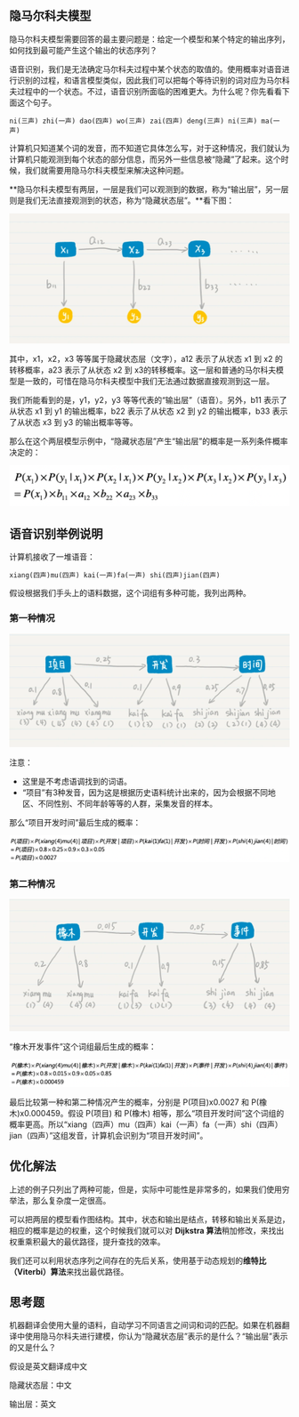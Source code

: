 ## 隐马尔科夫模型

隐马尔科夫模型需要回答的最主要问题是：给定一个模型和某个特定的输出序列，如何找到最可能产生这个输出的状态序列？

语音识别，我们是无法确定马尔科夫过程中某个状态的取值的。使用概率对语音进行识别的过程，和语言模型类似，因此我们可以把每个等待识别的词对应为马尔科夫过程中的一个状态。不过，语音识别所面临的困难更大。为什么呢？你先看看下面这个句子。

```
ni(三声) zhi(一声) dao(四声) wo(三声) zai(四声) deng(三声) ni(三声) ma(一声)
```

计算机只知道某个词的发音，而不知道它具体怎么写，对于这种情况，我们就认为计算机只能观测到每个状态的部分信息，而另外一些信息被“隐藏”了起来。这个时候，我们就需要用隐马尔科夫模型来解决这种问题。

**隐马尔科夫模型有两层，一层是我们可以观测到的数据，称为“输出层”，另一层则是我们无法直接观测到的状态，称为“隐藏状态层”。**看下图：

![](implicit-markov-model/state.webp)

其中，x1​，x2​，x3​ 等等属于隐藏状态层（文字），a12​ 表示了从状态 x1​ 到 x2​ 的转移概率，a23​ 表示了从状态 x2​ 到 x3​ 的转移概率。这一层和普通的马尔科夫模型是一致的，可惜在隐马尔科夫模型中我们无法通过数据直接观测到这一层。

我们所能看到的是，y1，y2，y3 等等代表的“输出层”（语音）。另外，b11 表示了从状态 x1 到 y1 的输出概率，b22 表示了从状态 x2 到 y2 的输出概率，b33 表示了从状态 x3 到 y3 的输出概率等等。

那么在这个两层模型示例中，“隐藏状态层”产生“输出层”的概率是一系列条件概率决定的：

![](implicit-markov-model/公式.webp)

## 语音识别举例说明

计算机接收了一堆语音：

```
xiang(四声)mu(四声) kai(一声)fa(一声) shi(四声)jian(四声)
```

假设根据我们手头上的语料数据，这个词组有多种可能，我列出两种。

### 第一种情况

![](implicit-markov-model/stt-1.webp)

注意：

* 这里是不考虑语调找到的词语。
* “项目”有3种发音，因为这是根据历史语料统计出来的，因为会根据不同地区、不同性别、不同年龄等等的人群，采集发音的样本。

那么“项目开发时间”最后生成的概率：

![](implicit-markov-model/stt-1-ex.webp)

### 第二种情况

![](implicit-markov-model/stt-2.webp)

“橡木开发事件”这个词组最后生成的概率：

![](implicit-markov-model/stt-2-ex.webp)

最后比较第一种和第二种情况产生的概率，分别是 P(项目)x0.0027 和 P(橡木)x0.000459。假设 P(项目) 和 P(橡木) 相等，那么“项目开发时间”这个词组的概率更高。所以“xiang（四声）mu（四声）kai（一声）fa（一声）shi（四声）jian（四声）”这组发音，计算机会识别为“项目开发时间”。

## 优化解法

上述的例子只列出了两种可能，但是，实际中可能性是非常多的，如果我们使用穷举法，那么复杂度一定很高。

可以把两层的模型看作图结构。其中，状态和输出是结点，转移和输出关系是边，相应的概率是边的权重，这个时候我们就可以对 **Dijkstra 算法**稍加修改，来找出权重乘积最大的最优路径，提升查找的效率。

我们还可以利用状态序列之间存在的先后关系，使用基于动态规划的**维特比（Viterbi）算法**来找出最优路径。

## 思考题

机器翻译会使用大量的语料，自动学习不同语言之间词和词的匹配。如果在机器翻译中使用隐马尔科夫进行建模，你认为“隐藏状态层”表示的是什么？“输出层”表示的又是什么？

假设是英文翻译成中文

隐藏状态层：中文

输出层：英文